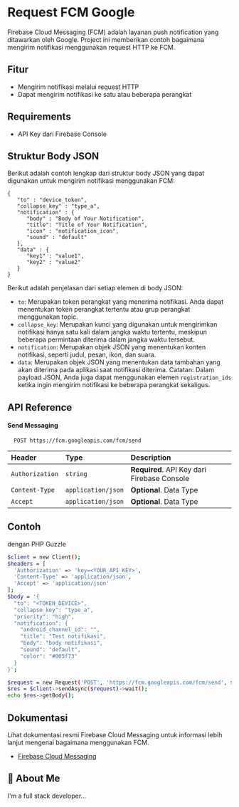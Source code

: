# Request FCM Google
Firebase Cloud Messaging (FCM) adalah layanan push notification yang ditawarkan oleh Google. Project ini memberikan contoh bagaimana mengirim notifikasi menggunakan request HTTP ke FCM.

## Fitur
- Mengirim notifikasi melalui request HTTP
- Dapat mengirim notifikasi ke satu atau beberapa perangkat

## Requirements
- API Key dari Firebase Console

## Struktur Body JSON

Berikut adalah contoh lengkap dari struktur body JSON yang dapat digunakan untuk mengirim notifikasi menggunakan FCM:

```
{
   "to" : "device_token",
   "collapse_key" : "type_a",
   "notification" : {
      "body" : "Body of Your Notification",
      "title": "Title of Your Notification",
      "icon" : "notification_icon",
      "sound" : "default"
   },
   "data" : {
      "key1" : "value1",
      "key2" : "value2"
   }
}
```

Berikut adalah penjelasan dari setiap elemen di body JSON:

- `to`: Merupakan token perangkat yang menerima notifikasi. Anda dapat menentukan token perangkat tertentu atau grup perangkat menggunakan topic.
- `collapse_key`: Merupakan kunci yang digunakan untuk mengirimkan notifikasi hanya satu kali dalam jangka waktu tertentu, meskipun beberapa permintaan diterima dalam jangka waktu tersebut.
- `notification`: Merupakan objek JSON yang menentukan konten notifikasi, seperti judul, pesan, ikon, dan suara.
- `data`: Merupakan objek JSON yang menentukan data tambahan yang akan diterima pada aplikasi saat notifikasi diterima.
Catatan: Dalam payload JSON, Anda juga dapat menggunakan elemen `registration_ids` ketika ingin mengirim notifikasi ke beberapa perangkat sekaligus.


## API Reference

#### Send Messaging

```http
  POST https://fcm.googleapis.com/fcm/send
```

| Header | Type     | Description                |
| :-------- | :------- | :------------------------- |
| `Authorization` | `string` | **Required**. API Key dari Firebase Console | 
| `Content-Type` | `application/json` | **Optional**. Data Type | 
| `Accept` | `application/json` | **Optional**. Data Type | 


## Contoh 

dengan PHP Guzzle

```bash
$client = new Client();
$headers = [
  'Authorization' => 'key=<YOUR_API_KEY>',
  'Content-Type' => 'application/json',
  'Accept' => 'application/json'
];
$body = '{
  "to": "<TOKEN_DEVICE>",
  "collapse_key": "type_a",
  "priority": "high",
  "notification": {
    "android_channel_id": "",
    "title": "Test notifikasi",
    "body": "body notifikasi",
    "sound": "default",
    "color": "#005f73"
  }
}';

$request = new Request('POST', 'https://fcm.googleapis.com/fcm/send', $headers, $body);
$res = $client->sendAsync($request)->wait();
echo $res->getBody();


```


## Dokumentasi

Lihat dokumentasi resmi Firebase Cloud Messaging untuk informasi lebih lanjut mengenai bagaimana menggunakan FCM.

 - [Firebase Cloud Messaging](https://firebase.google.com/docs/cloud-messaging) 


## 🚀 About Me
I'm a full stack developer...

